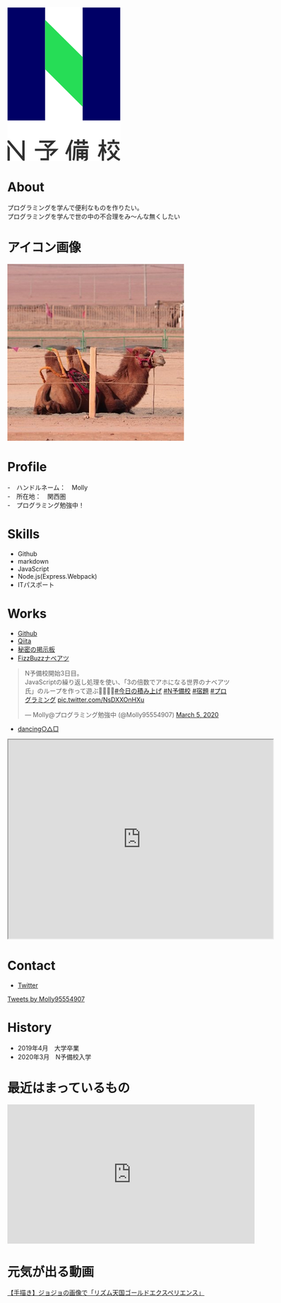 ![N予備校](logo.png)<br>

# About
プログラミングを学んで便利なものを作りたい。  
プログラミングを学んで世の中の不合理をみ〜んな無くしたい

# アイコン画像
![プロフィール画像](twitterIcon.jpg)

# Profile
-　ハンドルネーム：　Molly  
-　所在地：　関西圏  
-　プログラミング勉強中！  

# Skills 
- Github
- markdown
- JavaScript
- Node.js(Express.Webpack)
- ITパスポート

# Works
- [Github](https://github.com/moritat-222)
- [Qiita](https://qiita.com/Molly95554907)
- [秘密の掲示板]()
- [FizzBuzzナベアツ]()  

<blockquote class="twitter-tweet"><p lang="ja" dir="ltr">N予備校開始3日目。<br>JavaScriptの繰り返し処理を使い、「3の倍数でアホになる世界のナベアツ氏」のループを作って遊ぶ🤣🤣👏👏<a href="https://twitter.com/hashtag/%E4%BB%8A%E6%97%A5%E3%81%AE%E7%A9%8D%E3%81%BF%E4%B8%8A%E3%81%92?src=hash&amp;ref_src=twsrc%5Etfw">#今日の積み上げ</a> <a href="https://twitter.com/hashtag/N%E4%BA%88%E5%82%99%E6%A0%A1?src=hash&amp;ref_src=twsrc%5Etfw">#N予備校</a> <a href="https://twitter.com/hashtag/%E5%AE%BF%E9%A1%8C?src=hash&amp;ref_src=twsrc%5Etfw">#宿題</a> <a href="https://twitter.com/hashtag/%E3%83%97%E3%83%AD%E3%82%B0%E3%83%A9%E3%83%9F%E3%83%B3%E3%82%B0?src=hash&amp;ref_src=twsrc%5Etfw">#プログラミング</a> <a href="https://t.co/NsDXXOnHXu">pic.twitter.com/NsDXXOnHXu</a></p>&mdash; Molly@プログラミング勉強中 (@Molly95554907) <a href="https://twitter.com/Molly95554907/status/1235578238077935616?ref_src=twsrc%5Etfw">March 5, 2020</a></blockquote> <script async src="https://platform.twitter.com/widgets.js" charset="utf-8"></script>

- [dancing○△□](https://www.openprocessing.org/sketch/872163)
<iframe src="https://www.openprocessing.org/sketch/872163/embed/" width="600" height="450"></iframe>

# Contact
- [Twitter](https://twitter.com/Molly95554907)  

<a class="twitter-timeline" data-width="400" data-height="400" data-theme="dark" href="https://twitter.com/Molly95554907?ref_src=twsrc%5Etfw">Tweets by Molly95554907</a> <script async src="https://platform.twitter.com/widgets.js" charset="utf-8"></script>

# History
- 2019年4月　大学卒業
- 2020年3月　N予備校入学

# 最近はまっているもの  

<iframe width="560" height="315" src="https://www.youtube.com/embed/qOiDlprXF2w" frameborder="0" allow="accelerometer; autoplay; encrypted-media; gyroscope; picture-in-picture" allowfullscreen></iframe>

# 元気が出る動画  

<script type="application/javascript" src="https://embed.nicovideo.jp/watch/sm8425342/script?w=640&h=360"></script><noscript><a href="https://www.nicovideo.jp/watch/sm8425342">【手描き】ジョジョの画像で「リズム天国ゴールドエクスペリエンス」</a></noscript>


